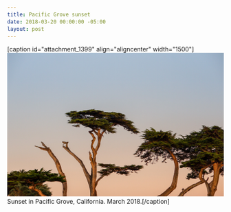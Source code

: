 ```yaml
---
title: Pacific Grove sunset
date: 2018-03-20 00:00:00 -05:00
layout: post
---
```


\[caption id="attachment\_1399" align="aligncenter" width="1500"\][![](/assets/images/DSC02574.jpg)](https://kenbooth.net/pacific-grove-sunset/dsc02574/#main) Sunset in Pacific Grove, California. March 2018.\[/caption\]
